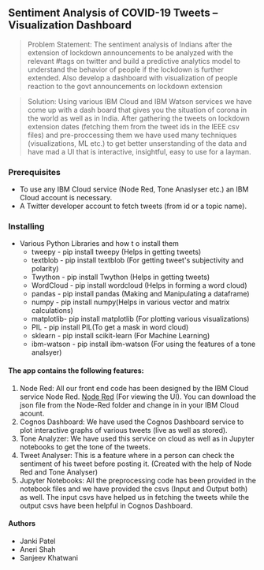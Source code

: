 ## Sentiment Analysis of COVID-19 Tweets – Visualization Dashboard


> Problem Statement: The sentiment analysis of Indians after the extension of lockdown announcements to be analyzed with the relevant #tags on twitter and build a predictive
analytics model to understand the behavior of people if the lockdown is further extended. Also develop a dashboard with visualization of people reaction to the govt announcements 
on lockdown extension

> Solution: Using various IBM Cloud and IBM Watson services we have come up with a dash board that gives you the situation of corona in the world as well as in India. After gathering the tweets on lockdown extension dates (fetching them from the tweet ids in the IEEE csv files) and pre-proccessing them we have used many techniques (visualizations, ML etc.) to get better unserstanding of the data and have mad a UI that is interactive, insightful, easy to use for a layman.

### Prerequisites
* To use any IBM Cloud service (Node Red, Tone Anaslyser etc.) an IBM Cloud account is necessary.
* A Twitter developer account to fetch tweets (from id or a topic name).

### Installing
* Various Python Libraries and how t o install them
  * tweepy - pip install tweepy (Helps in getting tweets)
  * textblob - pip install textblob (For getting tweet's subjectivity and polarity)
  * Twython -  pip install Twython (Helps in getting tweets) 
  * WordCloud - pip install wordcloud  (Helps in forming a word cloud)
  * pandas - pip install pandas (Making and Manipulating a dataframe)
  * numpy - pip install numpy(Helps in various vector and matrix calculations)
  * matplotlib- pip install matplotlib (For plotting various visualizations)
  * PIL - pip install PIL(To get a mask in word cloud)
  * sklearn - pip install scikit-learn (For Machine Learning)
  * ibm-watson - pip install ibm-watson (For using the features of a tone analsyer)
  
#### The app contains the following features:

1. Node Red: All our front end code has been designed by the IBM Cloud service Node Red.
 [Node Red](https://node-red-emocoti.mybluemix.net/ui) (For viewing the UI). You can download the json file from the Node-Red folder and change in in your IBM Cloud acount.
2. Cognos Dashboard: We have used the Cognos Dashboard service to plot interactive graphs of various tweets (live as well as stored).
3. Tone Analyzer: We have used this service on cloud as well as in Jupyter notebooks to get the tone of the tweets.
4. Tweet Analyser: This is a feature where in a person can check the sentiment of his tweet before posting it. (Created with the help of Node Red and Tone Analyser)
5. Jupyter Notebooks: All the preprocessing code has been provided in the notebook files and we have provided the csvs (Input and Output both) as well. The input csvs have helped us in fetching  the tweets while the output csvs have been helpful in Cognos Dashboard.

#### Authors
* Janki Patel
* Aneri Shah
* Sanjeev Khatwani
